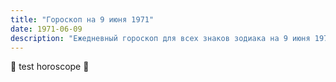 ```yaml
---
title: "Гороскоп на 9 июня 1971"
date: 1971-06-09
description: "Ежедневный гороскоп для всех знаков зодиака на 9 июня 1971 года от Мадам Мистаро"
---
```


🌟 test horoscope 🌟